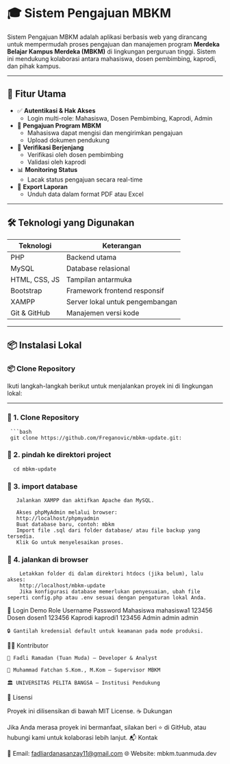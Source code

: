 # 🎓 Sistem Pengajuan MBKM

Sistem Pengajuan MBKM adalah aplikasi berbasis web yang dirancang untuk mempermudah proses pengajuan dan manajemen program **Merdeka Belajar Kampus Merdeka (MBKM)** di lingkungan perguruan tinggi. Sistem ini mendukung kolaborasi antara mahasiswa, dosen pembimbing, kaprodi, dan pihak kampus.

---

## 🚀 Fitur Utama

- ✅ **Autentikasi & Hak Akses**
  - Login multi-role: Mahasiswa, Dosen Pembimbing, Kaprodi, Admin
- 📄 **Pengajuan Program MBKM**
  - Mahasiswa dapat mengisi dan mengirimkan pengajuan
  - Upload dokumen pendukung
- 🔄 **Verifikasi Berjenjang**
  - Verifikasi oleh dosen pembimbing
  - Validasi oleh kaprodi
- 📊 **Monitoring Status**
  - Lacak status pengajuan secara real-time
- 📁 **Export Laporan**
  - Unduh data dalam format PDF atau Excel

---

## 🛠️ Teknologi yang Digunakan

| Teknologi         | Keterangan                          |
|------------------|-------------------------------------|
| PHP              | Backend utama                       |
| MySQL            | Database relasional                 |
| HTML, CSS, JS    | Tampilan antarmuka                  |
| Bootstrap        | Framework frontend responsif        |
| XAMPP            | Server lokal untuk pengembangan     |
| Git & GitHub     | Manajemen versi kode                |

---

## 📦 Instalasi Lokal

### 📦 Clone Repository

Ikuti langkah-langkah berikut untuk menjalankan proyek ini di lingkungan lokal:

---

### 🔧 1. Clone Repository
     ```bash
     git clone https://github.com/Freganovic/mbkm-update.git:

### 🔧 2. pindah ke direktori project
      cd mbkm-update

### 🔧 3. import database
       Jalankan XAMPP dan aktifkan Apache dan MySQL.

       Akses phpMyAdmin melalui browser:
       http://localhost/phpmyadmin
       Buat database baru, contoh: mbkm
       Import file .sql dari folder database/ atau file backup yang tersedia.
       Klik Go untuk menyelesaikan proses.
   
### 🔧 4. jalankan di browser
        Letakkan folder di dalam direktori htdocs (jika belum), lalu akses:
        http://localhost/mbkm-update
        Jika konfigurasi database memerlukan penyesuaian, ubah file seperti config.php atau .env sesuai dengan pengaturan lokal Anda.

 
🔑 Login Demo
Role	Username	Password
Mahasiswa	mahasiswa1	123456
Dosen	dosen1	123456
Kaprodi	kaprodi1	123456
Admin	admin	admin

    🔒 Gantilah kredensial default untuk keamanan pada mode produksi.

🧑‍💻 Kontributor

    🧠 Fadli Ramadan (Tuan Muda) – Developer & Analyst

    💼 Muhammad Fatchan S.Kom., M.Kom – Supervisor MBKM

    🏛️ UNIVERSITAS PELITA BANGSA – Institusi Pendukung

📃 Lisensi

Proyek ini dilisensikan di bawah MIT License.
☕ Dukungan

Jika Anda merasa proyek ini bermanfaat, silakan beri ⭐ di GitHub, atau hubungi kami untuk kolaborasi lebih lanjut.
📬 Kontak

📧 Email: fadliardanasanzay11@gmail.com
🌐 Website: mbkm.tuanmuda.dev
